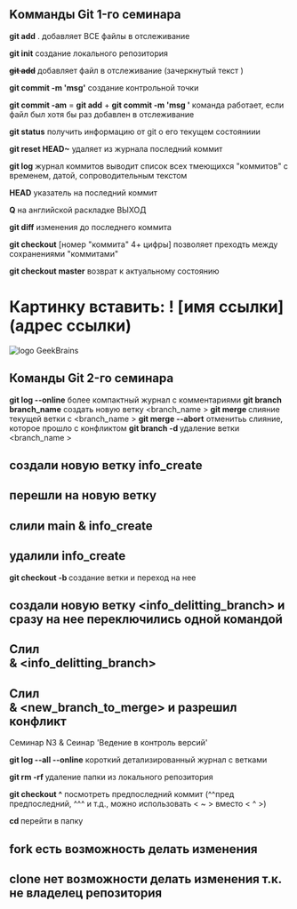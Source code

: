 ## Kомманды Git 1-го семинара  

**git add** .  добавляет ВСЕ файлы в отслеживание 

**git init**  создание локального репозитория 

~~**git add**~~ добавляет файл в отслеживание (зачеркнутый текст )

**git commit -m 'msg'** создание контрольной точки

**git commit -am**   =  **git add** + **git commit -m 'msg '**
команда работает, если файл был хотя бы раз добавлен в отслеживание 

**git status** получить информацию от git о его текущем состояниии

**git reset HEAD~** удаляет из журнала последний коммит 

**git log** журнал коммитов  выводит список всех тмеющихся "коммитов" c временем, датой, сопроводительным текстом
     
**HEAD** указатель на последний коммит 

**Q** на английской раскладке ВЫХОД

**git diff** изменения до последнего коммита

**git checkout** [номер "коммита" 4+ цифры] позволяет преходть между сохранениями "коммитами" 

**git checkout master** возврат к актуальному состоянию 

# Картинку вставить: ! [имя ссылки] (адрес ссылки)

![logo GeekBrains](https://epicris.ru/wp-content/uploads/2020/11/promokod-geekbrains.jpg)



## Команды Git 2-го семинара 

**git log --online**   более компактный журнал с комментариями 
**git branch branch_name** создать новую ветку <branch_name >
**git merge <branch name>** слияние текущей ветки с <branch_name >
**git merge --abort** отменитьь слияние, которое прошло с конфликтом
**git branch -d <branch name>** удаление ветки <branch_name >

## создали новую ветку info_create
## перешли на новую ветку 
## слили main & info_create
## удалили info_create

**git checkout -b <branch name>** создание ветки и переход на нее

##  создали новую ветку <info_delitting_branch> и сразу на нее переключились одной командой 

## Слил <main> & <info_delitting_branch>
## Слил <main> & <new_branch_to_merge> и разрешил конфликт 




Семинар N3 & Сеинар 'Ведение в контроль версий'

**git log --all --online** короткий детализированный журнал с ветками 

**git rm -rf <name>** удаление папки из локального репозитория 

**git checkout <name>^** посмотреть предпоследний коммит (^^пред предпоследний, ^^^ и т.д., можно использовать < ~ > вместо < ^ >)

**cd <name>** перейти в папку 

## fork есть возможность делать изменения 
## clone нет возможности делать изменения т.к. не владелец репозитория 






 

 


 
